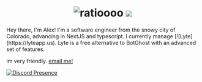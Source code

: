 <h1 align="center">
 <img src="https://raw.githubusercontent.com/aljndaro/aljndaro/main/urmom.svg" alt="ratioooo" />
 <img src="https://skillicons.dev/icons?i=nextjs,react,mongodb,firebase,prisma,postgres,ts,js,python,c#" />
 
</h1>
Hey there, I'm Alex! I'm a software engineer from the snowy city of Colorado, advancing in NextJS and typescript. I currently manage [![Lyte](https://lyteapp.us). Lyte is a free alternative to BotGhost with an advanced set of features.

im very friendly. [email me!](mailto:alex@lyteapp.us)

[![Discord Presence](https://lanyard.cnrad.dev/api/996916060806709379)](https://discord.com/users/996916060806709379)
